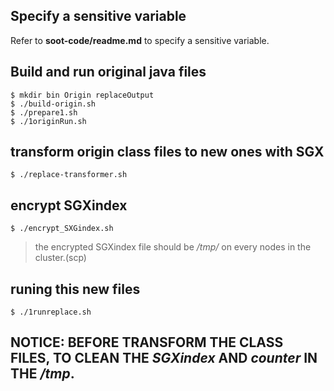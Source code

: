 ## Specify a sensitive variable
Refer to **soot-code/readme.md** to specify a sensitive variable.

## Build and run original java files
    $ mkdir bin Origin replaceOutput   
    $ ./build-origin.sh
    $ ./prepare1.sh
    $ ./1originRun.sh 

## transform origin class files to new ones with SGX
    $ ./replace-transformer.sh  

## encrypt SGXindex  
    $ ./encrypt_SXGindex.sh  
> the encrypted SGXindex file should be */tmp/* on every nodes in the cluster.(scp)  

## runing this new files
    $ ./1runreplace.sh  

## NOTICE: BEFORE TRANSFORM THE CLASS FILES, TO CLEAN THE *SGXindex* AND *counter* IN THE */tmp*.
